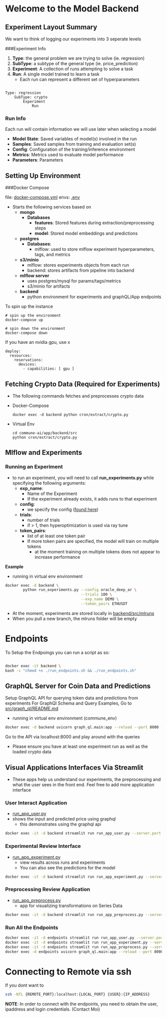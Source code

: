 # Welcome to the Model Backend


## Experiment Layout Summary

We want to think of logging our experiments into 3 seperate levels


     
###Experiment Info

1. **Type**: the general problem  we are trying to solve (ie. regression)
2. **SubType**: a subtype of the general type (ie. price_prediction)
3. **Experiment**: A collection of runs attempting to solve a task
4. **Run**: A single model trained to learn a task
   - Each run can represent a different set of hyperparameters
    
```angular2html

Type: regression
    SubType: crypto
        Experiment
            Run

```

### Run Info     
Each run will contain information we will use later when selecting a model
- **Model State**: Saved variables of model(s) involved in the run
- **Samples**: Saved samples from training and evaluation set(s)
- **Config**: Configuration of the training/inference environment
- **Metrics**: Metrics used to evaluate model performance
- **Parameters**: Parameters


## Setting Up Environment


###Docker Compose

file: [docker-compose.yml](docker-compose.yml)
envs: [.env](.env)
- Starts the following services based on 
    - **mongo**
        - **Databases**
            - **features**: Stored features during extraction/preprocessing steps
            - **model**: Stored model embeddings and predictions
    - **postgres**
      - **Databases**:
          - mlflow: used to store mlflow experiment hyperparameters, tags, and metrics
    - **s3/minio**
        - mlflow: stores experiments objects from each run
        - backend: stores artifacts from pipeline into backend
    - **mlflow server**
        - uses postgres/mysql for params/tags/metrics 
        - s3/minio for artifacts
    - **backend**
        - python environment for experiments and graphQL/App endpoints
    
To spin up the instance
```angular2html
# spin up the environment
docker-compose up

# spin down the environment
docker-compose down
```

If you have an nvidia gpu, use x

```angular2html
deploy:
  resources:
    reservations:
      devices:
        - capabilities: [ gpu ]
```

   
## Fetching Crypto Data (Required for Experiments)

- The following commands fetches and preprocesses crypto data

- Docker-Compose
    ```angular2html
    docker exec -d backend python cron/extract/crypto.py 
    ```
- Virtual Env 
    ```angular2html
    cd commune-ai/app/backend/src
    python cron/extract/crypto.py
    ```  
    


## Mlflow and Experiments


### Running an Experiment

- to run an experiment, you will need to call **run_experiments.py** while specifying the following arguments:
    - **exp_name**: 
        - Name of the Experiment
        - If the experiment already exists, it adds runs to that experiment
    - **config**: 
      - we specify the config ([found here](./config/templates))
    - **trials**: 
        - number of trials
        - if > 1, then hyperoptimization is used via ray tune
    - **token_pairs**: 
      - list of at least one token pair
      - If more token pairs are specified, the model will train on multiple tokens 
        - at the moment training on multiple tokens does not appear to increase performance
   
**Example**
- running in virtual env environment 

    
```bash
docker exec -d backend \
        python run_experiments.py --config oracle_deep_ar \
                                  --trials 100 \
                                  --exp_name DEMO \
                                  --token_pairs ETHUSDT
 ```

- At the moment, experiments are stored locally in [backend/src/mlruns](backend/src/mlruns)
- When you pull a new branch, the mlruns folder will be empty


# Endpoints

To Setup the Endpoings you can run a script  as so:

```bash

docker exec -it backend \
bash -c "chmod +x ./run_endpoints.sh && ./run_endpoints.sh"

```


##  GraphQL Server for Coin Data and Predictions
Setup GraphQL API for querying token data and predictions from experiments
For GraphQl Schema and Query Examples, Go to [src/graph_ql/README.md](src/graph_ql/README.md)


- running in virtual env environment (commune_env)


```bash
docker exec -d backend uvicorn graph_ql.main:app --reload --port 8000 --host 0.0.0.0
```

Go to the API via localhost:8000 and play around with the queries


- Please ensure you have at least one experiment run as well as the loaded crypto data


## Visual Applications Interfaces Via Streamlit
- These apps help us understand our experiments, the preprocessing and what the user
sees in the front end. Feel free to add more application interface
  
### User Interact Application
- [run_app_user.py](src/run_app_user.py) 
- shows the input and predicted price using graphql 
    - this demonstrates using the graphql api
```bash
docker exec -it -d backend streamlit run run_app_user.py --server.port 8501
```

### Experimental Review Interface 
- [run_app_experiment.py](src/run_app_user.py) 
    - view results across runs and experiments
    - You can also see the predictions for the model
```bash
docker exec -it -d backend streamlit run run_app_experiment.py --server.port 8502
```
### Preprocessing Review Application

- [run_app_preprocess.py](src/run_app_preprocess.py) 
    - app for visualizing transformations on Series Data

```bash
docker exec -it -d backend streamlit run run_app_preprocess.py --server.port 8503
```

### Run All the Endpoints

```bash
docker exec -it -d endpoints streamlit run run_app_user.py --server.port 8501 &&
docker exec -it -d endpoints streamlit run run_app_experiment.py --server.port 8502 &&
docker exec -it -d endpoints streamlit run run_app_preprocess.py --server.port 8503 &&
docker exec -d endpoints uvicorn graph_ql.main:app --reload --port 8000 --host 0.0.0.0


```

# Connecting to Remote via ssh

If you dont want to 

```bash
ssh -NfL {REMOTE_PORT}:localhost:{LOCAL_PORT} {USER}:{IP_ADDRESS} 
```

**NOTE**: In order to connect with the endpoints, you need to obtain the user, ipaddress and login credentials. (Contact Moi)






